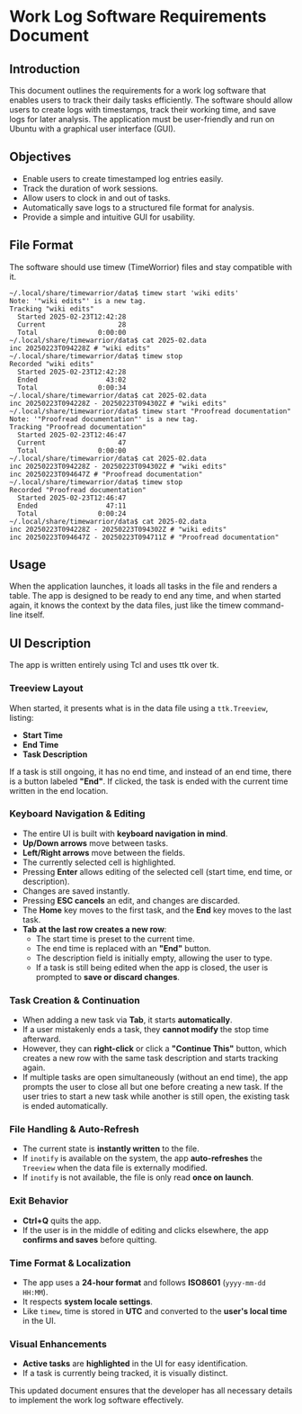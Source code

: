 # Work Log Software Requirements Document

## Introduction

This document outlines the requirements for a work log software that enables users to track their daily tasks efficiently. The software should allow users to create logs with timestamps, track their working time, and save logs for later analysis. The application must be user-friendly and run on Ubuntu with a graphical user interface (GUI).

## Objectives

- Enable users to create timestamped log entries easily.
- Track the duration of work sessions.
- Allow users to clock in and out of tasks.
- Automatically save logs to a structured file format for analysis.
- Provide a simple and intuitive GUI for usability.

## File Format

The software should use timew (TimeWorrior) files and stay compatible with it.

```
~/.local/share/timewarrior/data$ timew start 'wiki edits'
Note: '"wiki edits"' is a new tag.
Tracking "wiki edits"
  Started 2025-02-23T12:42:28
  Current                  28
  Total               0:00:00
~/.local/share/timewarrior/data$ cat 2025-02.data
inc 20250223T094228Z # "wiki edits"
~/.local/share/timewarrior/data$ timew stop
Recorded "wiki edits"
  Started 2025-02-23T12:42:28
  Ended                 43:02
  Total               0:00:34
~/.local/share/timewarrior/data$ cat 2025-02.data
inc 20250223T094228Z - 20250223T094302Z # "wiki edits"
~/.local/share/timewarrior/data$ timew start "Proofread documentation"
Note: '"Proofread documentation"' is a new tag.
Tracking "Proofread documentation"
  Started 2025-02-23T12:46:47
  Current                  47
  Total               0:00:00
~/.local/share/timewarrior/data$ cat 2025-02.data
inc 20250223T094228Z - 20250223T094302Z # "wiki edits"
inc 20250223T094647Z # "Proofread documentation"
~/.local/share/timewarrior/data$ timew stop
Recorded "Proofread documentation"
  Started 2025-02-23T12:46:47
  Ended                 47:11
  Total               0:00:24
~/.local/share/timewarrior/data$ cat 2025-02.data
inc 20250223T094228Z - 20250223T094302Z # "wiki edits"
inc 20250223T094647Z - 20250223T094711Z # "Proofread documentation"
```

## Usage

When the application launches, it loads all tasks in the file and renders a table. The app is designed to be ready to end any time, and when started again, it knows the context by the data files, just like the timew command-line itself.

## UI Description

The app is written entirely using Tcl and uses ttk over tk.

### **Treeview Layout**

When started, it presents what is in the data file using a `ttk.Treeview`, listing:

- **Start Time**
- **End Time**
- **Task Description**

If a task is still ongoing, it has no end time, and instead of an end time, there is a button labeled **"End"**. If clicked, the task is ended with the current time written in the end location.

### **Keyboard Navigation & Editing**

- The entire UI is built with **keyboard navigation in mind**.
- **Up/Down arrows** move between tasks.
- **Left/Right arrows** move between the fields.
- The currently selected cell is highlighted.
- Pressing **Enter** allows editing of the selected cell (start time, end time, or description).
- Changes are saved instantly.
- Pressing **ESC cancels** an edit, and changes are discarded.
- The **Home** key moves to the first task, and the **End** key moves to the last task.
- **Tab at the last row creates a new row**:
  - The start time is preset to the current time.
  - The end time is replaced with an **"End"** button.
  - The description field is initially empty, allowing the user to type.
  - If a task is still being edited when the app is closed, the user is prompted to **save or discard changes**.

### **Task Creation & Continuation**

- When adding a new task via **Tab**, it starts **automatically**.
- If a user mistakenly ends a task, they **cannot modify** the stop time afterward.
- However, they can **right-click** or click a **"Continue This"** button, which creates a new row with the same task description and starts tracking again.
- If multiple tasks are open simultaneously (without an end time), the app prompts the user to close all but one before creating a new task. If the user tries to start a new task while another is still open, the existing task is ended automatically.

### **File Handling & Auto-Refresh**

- The current state is **instantly written** to the file.
- If `inotify` is available on the system, the app **auto-refreshes** the `Treeview` when the data file is externally modified.
- If `inotify` is not available, the file is only read **once on launch**.

### **Exit Behavior**

- **Ctrl+Q** quits the app.
- If the user is in the middle of editing and clicks elsewhere, the app **confirms and saves** before quitting.

### **Time Format & Localization**

- The app uses a **24-hour format** and follows **ISO8601** (`yyyy-mm-dd HH:MM`).
- It respects **system locale settings**.
- Like `timew`, time is stored in **UTC** and converted to the **user's local time** in the UI.

### **Visual Enhancements**

- **Active tasks** are **highlighted** in the UI for easy identification.
- If a task is currently being tracked, it is visually distinct.

This updated document ensures that the developer has all necessary details to implement the work log software effectively.
